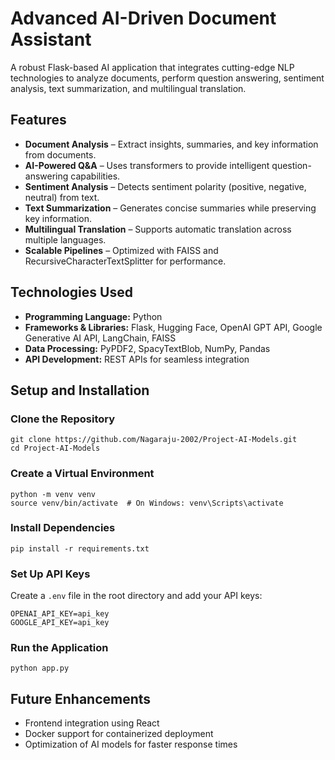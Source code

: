 # **Advanced AI-Driven Document Assistant**  

A robust Flask-based AI application that integrates cutting-edge NLP technologies to analyze documents, perform question answering, sentiment analysis, text summarization, and multilingual translation.  

## **Features**  
- **Document Analysis** – Extract insights, summaries, and key information from documents.  
- **AI-Powered Q&A** – Uses transformers to provide intelligent question-answering capabilities.  
- **Sentiment Analysis** – Detects sentiment polarity (positive, negative, neutral) from text.  
- **Text Summarization** – Generates concise summaries while preserving key information.  
- **Multilingual Translation** – Supports automatic translation across multiple languages.  
- **Scalable Pipelines** – Optimized with FAISS and RecursiveCharacterTextSplitter for performance.  

## **Technologies Used**  
- **Programming Language:** Python  
- **Frameworks & Libraries:** Flask, Hugging Face, OpenAI GPT API, Google Generative AI API, LangChain, FAISS  
- **Data Processing:** PyPDF2, SpacyTextBlob, NumPy, Pandas  
- **API Development:** REST APIs for seamless integration  


## **Setup and Installation**  

### **Clone the Repository**  
```
git clone https://github.com/Nagaraju-2002/Project-AI-Models.git
cd Project-AI-Models
```

### **Create a Virtual Environment**  
```
python -m venv venv
source venv/bin/activate  # On Windows: venv\Scripts\activate
```

### **Install Dependencies**  
```
pip install -r requirements.txt
```

### **Set Up API Keys**  
Create a `.env` file in the root directory and add your API keys:  
```
OPENAI_API_KEY=api_key
GOOGLE_API_KEY=api_key
```

### **Run the Application**  
```
python app.py
```

## **Future Enhancements**  
- Frontend integration using React  
- Docker support for containerized deployment  
- Optimization of AI models for faster response times  

  
